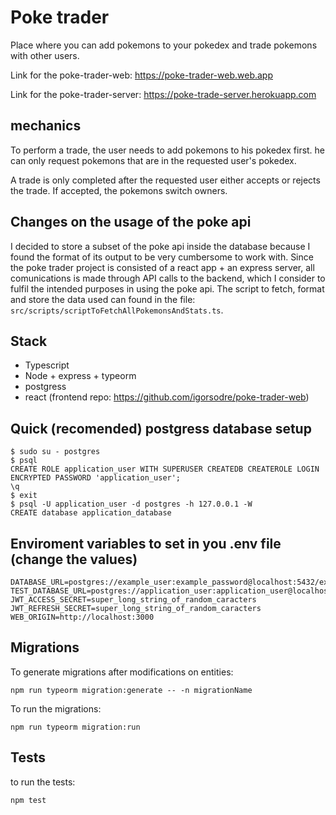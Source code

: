 # Poke trader

Place where you can add pokemons to your pokedex and trade pokemons with other users.

Link for the poke-trader-web: https://poke-trader-web.web.app

Link for the poke-trader-server: https://poke-trade-server.herokuapp.com

## mechanics

To perform a trade, the user needs to add pokemons to his pokedex first. he can only request pokemons that are in the requested user's pokedex.

A trade is only completed after the requested user either accepts or rejects the trade. If accepted, the pokemons switch owners.

## Changes on the usage of the poke api

I decided to store a subset of the poke api inside the database because I found the format of its output to be very cumbersome to work with.
Since the poke trader project is consisted of a react app + an express server, all comunications is made through API calls to the backend, which I consider to fulfil the intended purposes in using the poke api.
The script to fetch, format and store the data used can found in the file: `src/scripts/scriptToFetchAllPokemonsAndStats.ts`.

## Stack

- Typescript
- Node + express + typeorm
- postgress
- react (frontend repo: https://github.com/igorsodre/poke-trader-web)

## Quick (recomended) postgress database setup

```
$ sudo su - postgres
$ psql
CREATE ROLE application_user WITH SUPERUSER CREATEDB CREATEROLE LOGIN ENCRYPTED PASSWORD 'application_user';
\q
$ exit
$ psql -U application_user -d postgres -h 127.0.0.1 -W
CREATE database application_database
```

## Enviroment variables to set in you .env file (change the values)

```
DATABASE_URL=postgres://example_user:example_password@localhost:5432/example_database
TEST_DATABASE_URL=postgres://application_user:application_user@localhost:5432/application_database_test
JWT_ACCESS_SECRET=super_long_string_of_random_caracters
JWT_REFRESH_SECRET=super_long_string_of_random_caracters
WEB_ORIGIN=http://localhost:3000
```

## Migrations

To generate migrations after modifications on entities:

`npm run typeorm migration:generate -- -n migrationName`

To run the migrations:

`npm run typeorm migration:run`

## Tests

to run the tests:

```
npm test
```
